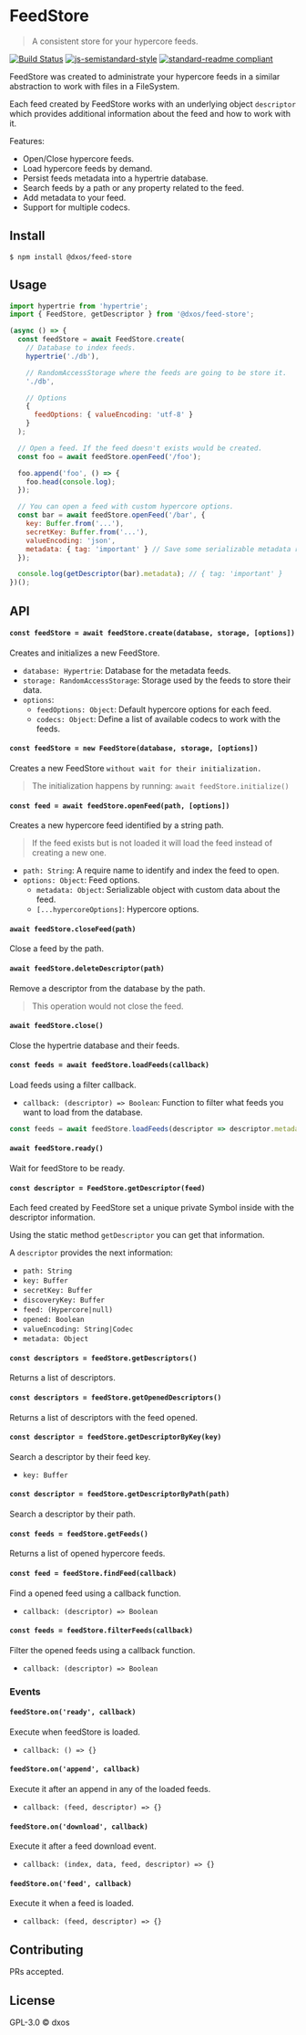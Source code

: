 # FeedStore

> A consistent store for your hypercore feeds.

[![Build Status](https://travis-ci.com/dxos/feed-store.svg?branch=master)](https://travis-ci.com/dxos/feed-store)
[![js-semistandard-style](https://cdn.rawgit.com/standard/semistandard/master/badge.svg)](https://github.com/standard/semistandard)
[![standard-readme compliant](https://img.shields.io/badge/readme%20style-standard-brightgreen.svg?style=flat-square)](https://github.com/RichardLitt/standard-readme)

FeedStore was created to administrate your hypercore feeds in a similar abstraction to work with files in a FileSystem.

Each feed created by FeedStore works with an underlying object `descriptor` which provides additional information about the feed and how to work with it.

Features:
- Open/Close hypercore feeds.
- Load hypercore feeds by demand.
- Persist feeds metadata into a hypertrie database.
- Search feeds by a path or any property related to the feed.
- Add metadata to your feed.
- Support for multiple codecs.

## Install

```
$ npm install @dxos/feed-store
```

## Usage

```javascript
import hypertrie from 'hypertrie';
import { FeedStore, getDescriptor } from '@dxos/feed-store';

(async () => {
  const feedStore = await FeedStore.create(
    // Database to index feeds.
    hypertrie('./db'),

    // RandomAccessStorage where the feeds are going to be store it.
    './db',

    // Options
    {
      feedOptions: { valueEncoding: 'utf-8' }
    }
  );

  // Open a feed. If the feed doesn't exists would be created.
  const foo = await feedStore.openFeed('/foo');

  foo.append('foo', () => {
    foo.head(console.log);
  });

  // You can open a feed with custom hypercore options.
  const bar = await feedStore.openFeed('/bar', {
    key: Buffer.from('...'),
    secretKey: Buffer.from('...'),
    valueEncoding: 'json',
    metadata: { tag: 'important' } // Save some serializable metadata related to the feed.
  });

  console.log(getDescriptor(bar).metadata); // { tag: 'important' }
})();
```

## API

#### `const feedStore = await feedStore.create(database, storage, [options])`

Creates and initializes a new FeedStore.

- `database: Hypertrie`: Database for the metadata feeds.
- `storage: RandomAccessStorage`: Storage used by the feeds to store their data.
- `options`:
  - `feedOptions: Object`: Default hypercore options for each feed.
  - `codecs: Object`: Define a list of available codecs to work with the feeds.

#### `const feedStore = new FeedStore(database, storage, [options])`

Creates a new FeedStore `without wait for their initialization.`

> The initialization happens by running: `await feedStore.initialize()`

#### `const feed = await feedStore.openFeed(path, [options])`

Creates a new hypercore feed identified by a string path.

> If the feed exists but is not loaded it will load the feed instead of creating a new one.

- `path: String`: A require name to identify and index the feed to open.
- `options: Object`: Feed options.
  - `metadata: Object`: Serializable object with custom data about the feed.
  - `[...hypercoreOptions]`: Hypercore options.

#### `await feedStore.closeFeed(path)`

Close a feed by the path.

#### `await feedStore.deleteDescriptor(path)`

Remove a descriptor from the database by the path.

> This operation would not close the feed.

#### `await feedStore.close()`

Close the hypertrie database and their feeds.

#### `const feeds = await feedStore.loadFeeds(callback)`

Load feeds using a filter callback.

- `callback: (descriptor) => Boolean`: Function to filter what feeds you want to load from the database.

```javascript
const feeds = await feedStore.loadFeeds(descriptor => descriptor.metadata.tag === 'important')
```

#### `await feedStore.ready()`

Wait for feedStore to be ready.

#### `const descriptor = FeedStore.getDescriptor(feed)`

Each feed created by FeedStore set a unique private Symbol inside with the descriptor information.

Using the static method `getDescriptor` you can get that information.

A `descriptor` provides the next information:

- `path: String`
- `key: Buffer`
- `secretKey: Buffer`
- `discoveryKey: Buffer`
- `feed: (Hypercore|null)`
- `opened: Boolean`
- `valueEncoding: String|Codec`
- `metadata: Object`

#### `const descriptors = feedStore.getDescriptors()`

Returns a list of descriptors.

#### `const descriptors = feedStore.getOpenedDescriptors()`

Returns a list of descriptors with the feed opened.

#### `const descriptor = feedStore.getDescriptorByKey(key)`

Search a descriptor by their feed key.

- `key: Buffer`

#### `const descriptor = feedStore.getDescriptorByPath(path)`

Search a descriptor by their path.

#### `const feeds = feedStore.getFeeds()`

Returns a list of opened hypercore feeds.

#### `const feed = feedStore.findFeed(callback)`

Find a opened feed using a callback function.

- `callback: (descriptor) => Boolean`

#### `const feeds = feedStore.filterFeeds(callback)`

Filter the opened feeds using a callback function.

- `callback: (descriptor) => Boolean`

### Events

#### `feedStore.on('ready', callback)`

Execute when feedStore is loaded.

- `callback: () => {}`

#### `feedStore.on('append', callback)`

Execute it after an append in any of the loaded feeds.

- `callback: (feed, descriptor) => {}`

#### `feedStore.on('download', callback)`

Execute it after a feed download event.

- `callback: (index, data, feed, descriptor) => {}`

#### `feedStore.on('feed', callback)`

Execute it when a feed is loaded.

- `callback: (feed, descriptor) => {}`

## Contributing

PRs accepted.

## License

GPL-3.0 © dxos
